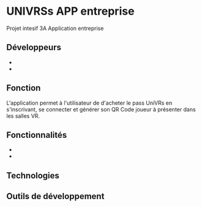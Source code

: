 # UNIVRSs APP entreprise

Projet intesif 3A Application entreprise

## Développeurs
-
-

## Fonction  
L'application permet à l'utilisateur de d'acheter le pass UniVRs en s'inscrivant, se connecter et générer son QR Code joueur à présenter dans les salles VR.

## Fonctionnalités
-
-

## Technologies

## Outils de développement
